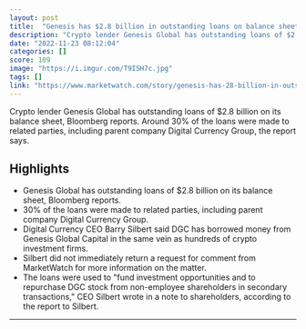 ```yaml
---
layout: post
title:  "Genesis has $2.8 billion in outstanding loans on balance sheet"
description: "Crypto lender Genesis Global has outstanding loans of $2.8 billion on its balance sheet, Bloomberg reports. Around 30% of the loans were made to related parties, including parent company Digital Currency Group, the report says."
date: "2022-11-23 08:12:04"
categories: []
score: 109
image: "https://i.imgur.com/T9ISH7c.jpg"
tags: []
link: "https://www.marketwatch.com/story/genesis-has-28-billion-in-outstanding-loans-on-balance-sheet-report-2022-11-22"
---
```


Crypto lender Genesis Global has outstanding loans of $2.8 billion on its balance sheet, Bloomberg reports. Around 30% of the loans were made to related parties, including parent company Digital Currency Group, the report says.

## Highlights

- Genesis Global has outstanding loans of $2.8 billion on its balance sheet, Bloomberg reports.
- 30% of the loans were made to related parties, including parent company Digital Currency Group.
- Digital Currency CEO Barry Silbert said DGC has borrowed money from Genesis Global Capital in the same vein as hundreds of crypto investment firms.
- Silbert did not immediately return a request for comment from MarketWatch for more information on the matter.
- The loans were used to "fund investment opportunities and to repurchase DGC stock from non-employee shareholders in secondary transactions," CEO Silbert wrote in a note to shareholders, according to the report to Silbert.

---
